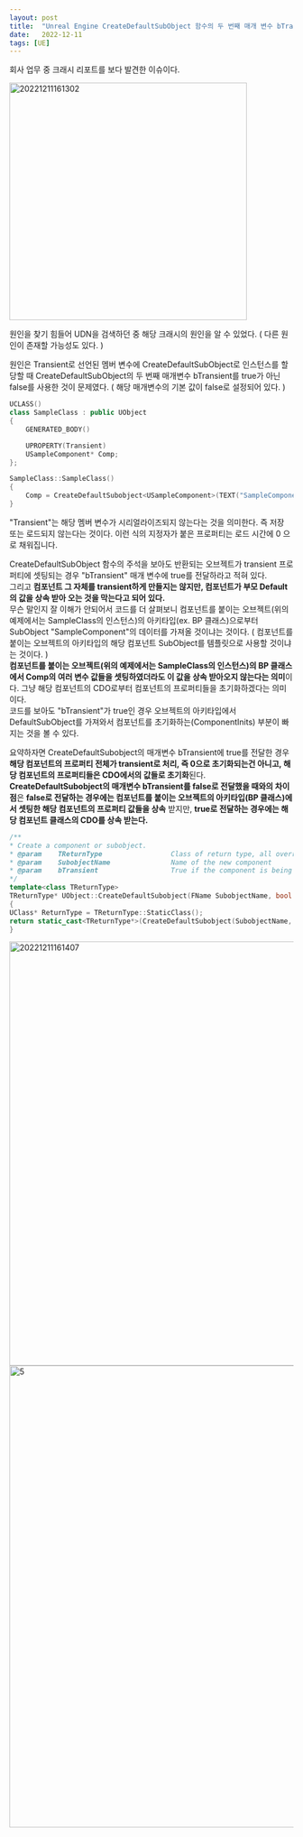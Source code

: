 ```yaml
---
layout: post
title:  "Unreal Engine CreateDefaultSubObject 함수의 두 번째 매개 변수 bTransient의 의미 ( FEventLoadNodeArray::GetAddedNodes 크래시 )"
date:   2022-12-11
tags: [UE]
---            
```

                     
회사 업무 중 크래시 리포트를 보다 발견한 이슈이다.                   
                
<img width="421" alt="20221211161302" src="https://user-images.githubusercontent.com/33873804/206891051-f0a08f91-4727-4d1f-a0b7-8776155aa17e.png">              
           
원인을 찾기 힘들어 UDN을 검색하던 중 해당 크래시의 원인을 알 수 있었다. ( 다른 원인이 존재할 가능성도 있다. )           
                   
원인은 Transient로 선언된 멤버 변수에 CreateDefaultSubObject로 인스턴스를 할당할 때 CreateDefaultSubObject의 두 번째 매개변수 bTransient를 true가 아닌 false를 사용한 것이 문제였다. ( 해당 매개변수의 기본 값이 false로 설정되어 있다. )           

```cpp
UCLASS()
class SampleClass : public UObject
{
    GENERATED_BODY()

    UPROPERTY(Transient)
    USampleComponent* Comp;
};

SampleClass::SampleClass()
{
    Comp = CreateDefaultSubobject<USampleComponent>(TEXT("SampleComponent")); // 두 번째 매개변수를 기본 값인 falsr를 사용!
}

```
       
"Transient"는 해당 멤버 변수가 시리얼라이즈되지 않는다는 것을 의미한다. 즉 저장 또는 로드되지 않는다는 것이다. 이런 식의 지정자가 붙은 프로퍼티는 로드 시간에 0 으로 채워집니다.          
            
CreateDefaultSubObject 함수의 주석을 보아도 반환되는 오브젝트가 transient 프로퍼티에 셋팅되는 경우 "bTransient" 매개 변수에 true를 전달하라고 적혀 있다.                       
그리고 **컴포넌트 그 자체를 transient하게 만들지는 않지만, 컴포넌트가 부모 Default의 값을 상속 받아 오는 것을 막는다고 되어 있다.**         
무슨 말인지 잘 이해가 안되어서 코드를 더 살펴보니 컴포넌트를 붙이는 오브젝트(위의 예제에서는 SampleClass의 인스턴스)의 아키타입(ex. BP 클래스)으로부터 SubObject "SampleComponent"의 데이터를 가져올 것이냐는 것이다. ( 컴포넌트를 붙이는 오브젝트의 아키타입의 해당 컴포넌트 SubObject를 템플릿으로 사용할 것이냐는 것이다. )         
**컴포넌트를 붙이는 오브젝트(위의 예제에서는 SampleClass의 인스턴스)의 BP 클래스에서 Comp의 여러 변수 값들을 셋팅하였더라도 이 값을 상속 받아오지 않는다는 의미**이다. 그냥 해당 컴포넌트의 CDO로부터 컴포넌트의 프로퍼티들을 초기화하겠다는 의미이다.               
코드를 보아도 "bTransient"가 true인 경우 오브젝트의 아키타입에서 DefaultSubObject를 가져와서 컴포넌트를 초기화하는(ComponentInits) 부분이 빠지는 것을 볼 수 있다.           
         
요약하자면 CreateDefaultSubobject의 매개변수 bTransient에 true를 전달한 경우 **해당 컴포넌트의 프로퍼티 전체가 transient로 처리, 즉 0으로 초기화되는건 아니고, 해당 컴포넌트의 프로퍼티들은 CDO에서의 값들로 초기화**된다.                               
**CreateDefaultSubobject의 매개변수 bTransient를 false로 전달했을 때와의 차이점**은 **false로 전달하는 경우에는 컴포넌트를 붙이는 오브젝트의 아키타입(BP 클래스)에서 셋팅한 해당 컴포넌트의 프로퍼티 값들을 상속** 받지만, **true로 전달하는 경우에는 해당 컴포넌트 클래스의 CDO를 상속 받는다.**                                                                                 
            
```cpp
/**
* Create a component or subobject.
* @param	TReturnType					Class of return type, all overrides must be of this type
* @param	SubobjectName				Name of the new component
* @param	bTransient					True if the component is being assigned to a transient property. This does not make the component itself transient, but does stop it from inheriting parent defaults
*/
template<class TReturnType>
TReturnType* UObject::CreateDefaultSubobject(FName SubobjectName, bool bTransient = false)
{
UClass* ReturnType = TReturnType::StaticClass();
return static_cast<TReturnType*>(CreateDefaultSubobject(SubobjectName, ReturnType, ReturnType, /*bIsRequired =*/ true, bTransient));
}
```

<img width="752" alt="20221211161407" src="https://user-images.githubusercontent.com/33873804/206891048-5c273738-715a-4e9f-8033-151ecf82578c.png">                             
<img width="819" alt="5" src="https://user-images.githubusercontent.com/33873804/206891671-dbd0da50-de11-497b-801e-9db0b644c775.png">        

